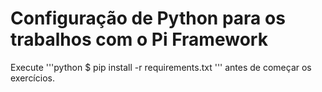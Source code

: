 # Configuração de Python para os trabalhos com o Pi Framework

Execute 
'''python
$ pip install -r requirements.txt
''' 
antes de começar os exercícios.
